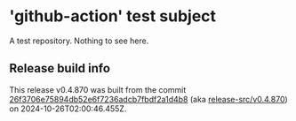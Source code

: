 # 'github-action' test subject

A test repository. Nothing to see here.


## Release build info

This release v0.4.870 was built from the commit [26f3706e75894db52e6f7236adcb7fbdf2a1d4b8](https://github.com/kattecon/gh-release-test-ga/tree/26f3706e75894db52e6f7236adcb7fbdf2a1d4b8) (aka [release-src/v0.4.870](https://github.com/kattecon/gh-release-test-ga/tree/release-src/v0.4.870)) on 2024-10-26T02:00:46.455Z.
        